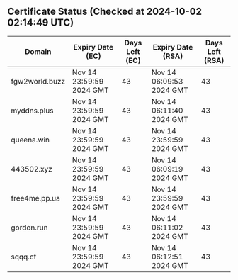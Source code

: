 ## Certificate Status (Checked at 2024-10-02 02:14:49 UTC)
| Domain | Expiry Date (EC) | Days Left (EC) | Expiry Date (RSA) | Days Left (RSA) |
|--------|-------------------|----------------|--------------------|--------------------|
| fgw2world.buzz | Nov 14 23:59:59 2024 GMT | 43 | Nov 14 06:09:53 2024 GMT | 43 |
| myddns.plus | Nov 14 23:59:59 2024 GMT | 43 | Nov 14 06:11:40 2024 GMT | 43 |
| queena.win | Nov 14 23:59:59 2024 GMT | 43 | Nov 14 23:59:59 2024 GMT | 43 |
| 443502.xyz | Nov 14 23:59:59 2024 GMT | 43 | Nov 14 06:09:19 2024 GMT | 43 |
| free4me.pp.ua | Nov 14 23:59:59 2024 GMT | 43 | Nov 14 23:59:59 2024 GMT | 43 |
| gordon.run | Nov 14 23:59:59 2024 GMT | 43 | Nov 14 06:11:02 2024 GMT | 43 |
| sqqq.cf | Nov 14 23:59:59 2024 GMT | 43 | Nov 14 06:12:51 2024 GMT | 43 |
